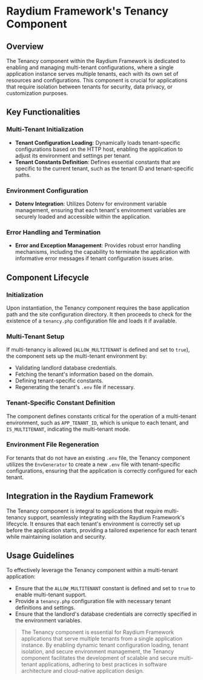 # Raydium Framework's Tenancy Component

## Overview

The Tenancy component within the Raydium Framework is dedicated to enabling and managing multi-tenant configurations, where a single application instance serves multiple tenants, each with its own set of resources and configurations. This component is crucial for applications that require isolation between tenants for security, data privacy, or customization purposes.

## Key Functionalities

### Multi-Tenant Initialization
- **Tenant Configuration Loading**: Dynamically loads tenant-specific configurations based on the HTTP host, enabling the application to adjust its environment and settings per tenant.
- **Tenant Constants Definition**: Defines essential constants that are specific to the current tenant, such as the tenant ID and tenant-specific paths.

### Environment Configuration
- **Dotenv Integration**: Utilizes Dotenv for environment variable management, ensuring that each tenant's environment variables are securely loaded and accessible within the application.

### Error Handling and Termination
- **Error and Exception Management**: Provides robust error handling mechanisms, including the capability to terminate the application with informative error messages if tenant configuration issues arise.

## Component Lifecycle

### Initialization
Upon instantiation, the Tenancy component requires the base application path and the site configuration directory. It then proceeds to check for the existence of a `tenancy.php` configuration file and loads it if available.

### Multi-Tenant Setup
If multi-tenancy is allowed (`ALLOW_MULTITENANT` is defined and set to `true`), the component sets up the multi-tenant environment by:
- Validating landlord database credentials.
- Fetching the tenant's information based on the domain.
- Defining tenant-specific constants.
- Regenerating the tenant's `.env` file if necessary.

### Tenant-Specific Constant Definition
The component defines constants critical for the operation of a multi-tenant environment, such as `APP_TENANT_ID`, which is unique to each tenant, and `IS_MULTITENANT`, indicating the multi-tenant mode.

### Environment File Regeneration
For tenants that do not have an existing `.env` file, the Tenancy component utilizes the `EnvGenerator` to create a new `.env` file with tenant-specific configurations, ensuring that the application is correctly configured for each tenant.

## Integration in the Raydium Framework

The Tenancy component is integral to applications that require multi-tenancy support, seamlessly integrating with the Raydium Framework's lifecycle. It ensures that each tenant's environment is correctly set up before the application starts, providing a tailored experience for each tenant while maintaining isolation and security.

## Usage Guidelines

To effectively leverage the Tenancy component within a multi-tenant application:
- Ensure that the `ALLOW_MULTITENANT` constant is defined and set to `true` to enable multi-tenant support.
- Provide a `tenancy.php` configuration file with necessary tenant definitions and settings.
- Ensure that the landlord's database credentials are correctly specified in the environment variables.

> The Tenancy component is essential for Raydium Framework applications that serve multiple tenants from a single application instance. By enabling dynamic tenant configuration loading, tenant isolation, and secure environment management, the Tenancy component facilitates the development of scalable and secure multi-tenant applications, adhering to best practices in software architecture and cloud-native application design.
